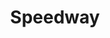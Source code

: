 ---
title: "Speedway"
url: /port-jefferson-station/speedway-patchogue-road-route-112/
shop: convenience
---